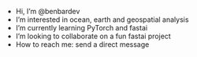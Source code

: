- Hi, I’m @benbardev
- I’m interested in ocean, earth and geospatial analysis
- I’m currently learning PyTorch and fastai
- I’m looking to collaborate on a fun fastai project
- How to reach me: send a direct message 

<!---
benbardev/benbardev is a ✨ special ✨ repository because its `README.md` (this file) appears on your GitHub profile.
You can click the Preview link to take a look at your changes.
--->
